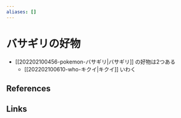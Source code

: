 ```yaml
---
aliases: []
---
```

# バサギリの好物

- [[202202100456-pokemon-バサギリ|バサギリ]] の好物は2つある
	- [[202202100610-who-キクイ|キクイ]] いわく


## References



## Links


